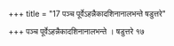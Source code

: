 +++
title = "17 पञ्च पूर्वेऽहन्नैकादशिनानालभन्ते षडुत्तरे"

+++
पञ्च पूर्वेऽहन्नैकादशिनानालभन्ते । षडुत्तरे १७